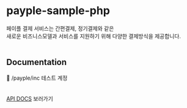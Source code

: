 # payple-sample-php

페이플 결제 서비스는 간편결제, 정기결제와 같은 <br>
새로운 비즈니스모델과 서비스를 지원하기 위해 다양한 결제방식을 제공합니다.
<br><br>
## Documentation

📂 /payple/inc 테스트 계정<br> 
<br><br>
[API DOCS](https://docs.payple.kr/) 보러가기
